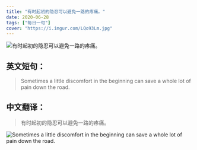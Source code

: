 ```yaml
---
title: "有时起初的隐忍可以避免一路的疼痛。"
date: 2020-06-28
tags: ["每日一句"]
cover: "https://i.imgur.com/LQo93Lm.jpg"
---
```


![有时起初的隐忍可以避免一路的疼痛。](https://i.imgur.com/dpA09rp.jpg)

## 英文短句：
> Sometimes a little discomfort in the beginning can save a whole lot of pain down the road.

<!--more-->

## 中文翻译：
> 有时起初的隐忍可以避免一路的疼痛。

![Sometimes a little discomfort in the beginning can save a whole lot of pain down the road.](https://i.imgur.com/XAj464P.jpg)


